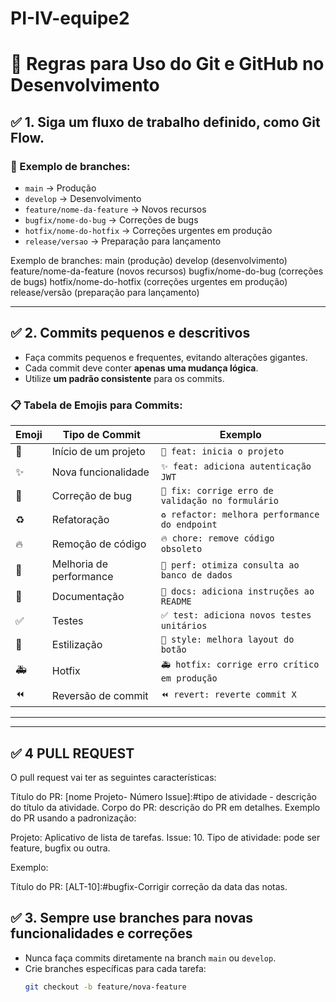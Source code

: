 # PI-IV-equipe2

# 📌 Regras para Uso do Git e GitHub no Desenvolvimento

## ✅ 1. Siga um fluxo de trabalho definido, como **Git Flow**.

### 📂 Exemplo de branches:
- `main` → Produção
- `develop` → Desenvolvimento
- `feature/nome-da-feature` → Novos recursos
- `bugfix/nome-do-bug` → Correções de bugs
- `hotfix/nome-do-hotfix` → Correções urgentes em produção
- `release/versao` → Preparação para lançamento

Exemplo de branches:
main (produção)
develop (desenvolvimento)
feature/nome-da-feature (novos recursos)
bugfix/nome-do-bug (correções de bugs)
hotfix/nome-do-hotfix (correções urgentes em produção)
release/versão (preparação para lançamento)

---

## ✅ 2. Commits pequenos e descritivos
- Faça commits pequenos e frequentes, evitando alterações gigantes.
- Cada commit deve conter **apenas uma mudança lógica**.
- Utilize **um padrão consistente** para os commits.

### 📋 Tabela de Emojis para Commits:
| Emoji | Tipo de Commit      | Exemplo |
|--------|------------------|---------|
| 🎉  | Início de um projeto | `🎉 feat: inicia o projeto` |
| ✨  | Nova funcionalidade | `✨ feat: adiciona autenticação JWT` |
| 🐛  | Correção de bug | `🐛 fix: corrige erro de validação no formulário` |
| ♻️  | Refatoração | `♻️ refactor: melhora performance do endpoint` |
| 🔥  | Remoção de código | `🔥 chore: remove código obsoleto` |
| 🚀  | Melhoria de performance | `🚀 perf: otimiza consulta ao banco de dados` |
| 📝  | Documentação | `📝 docs: adiciona instruções ao README` |
| ✅  | Testes | `✅ test: adiciona novos testes unitários` |
| 🎨  | Estilização | `🎨 style: melhora layout do botão` |
| 🚑  | Hotfix | `🚑 hotfix: corrige erro crítico em produção` |
| ⏪  | Reversão de commit | `⏪ revert: reverte commit X` |

---

---
## ✅ 4 PULL REQUEST

O pull request vai ter as seguintes características:

Título do PR: [nome Projeto- Número Issue]:#tipo de atividade - descrição do título da atividade. 
Corpo do PR: descrição do PR em detalhes. 
Exemplo do PR usando a padronização:
 
Projeto: Aplicativo de lista de tarefas.
Issue: 10.
Tipo de atividade: pode ser feature, bugfix ou outra.

Exemplo:

Título do PR: 
[ALT-10]:#bugfix-Corrigir correção da data das notas.

## ✅ 3. Sempre use branches para novas funcionalidades e correções
- Nunca faça commits diretamente na branch `main` ou `develop`.
- Crie branches específicas para cada tarefa:
  ```sh
  git checkout -b feature/nova-feature
  ```

